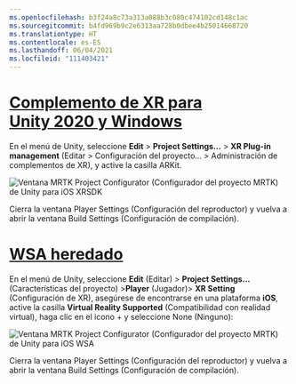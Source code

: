 ```yaml
---
ms.openlocfilehash: b3f24a8c73a313a088b3c080c474102cd148c1ac
ms.sourcegitcommit: b4fd969b9c2e6313aa728b0dbee4b25014668720
ms.translationtype: HT
ms.contentlocale: es-ES
ms.lasthandoff: 06/04/2021
ms.locfileid: "111403421"
---
```

# <a name="unity-2020--windows-xr-plugin"></a>[Complemento de XR para Unity 2020 y Windows](#tab/winxr)

En el menú de Unity, seleccione **Edit** > **Project Settings...**  > **XR Plug-in management** (Editar > Configuración del proyecto… > Administración de complementos de XR), y active la casilla ARKit.

![Ventana MRTK Project Configurator (Configurador del proyecto MRTK) de Unity para iOS XRSDK](../images/mr-learning-asa/asa-05-section3-step1-2-1-XRSDK-ios.png)

Cierra la ventana Player Settings (Configuración del reproductor) y vuelva a abrir la ventana Build Settings (Configuración de compilación).

# <a name="legacy-wsa"></a>[WSA heredado](#tab/wsa)

En el menú de Unity, seleccione **Edit** (Editar)  > **Project Settings...** (Características del proyecto)  >**Player** (Jugador)> **XR Setting** (Configuración de XR), asegúrese de encontrarse en una plataforma **iOS**, active la casilla **Virtual Reality Supported** (Compatibilidad con realidad virtual), haga clic en el icono + y seleccione None (Ninguno):

![Ventana MRTK Project Configurator (Configurador del proyecto MRTK) de Unity para iOS WSA](../images/mr-learning-asa/asa-05-section3-step1-2-1-Legacy-ios.PNG)

Cierra la ventana Player Settings (Configuración del reproductor) y vuelva a abrir la ventana Build Settings (Configuración de compilación).
